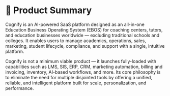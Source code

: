 # 📘 Product Summary

Cognify is an AI-powered SaaS platform designed as an all-in-one Education Business Operating System (EBOS) for coaching centers, tutors, and education businesses worldwide — excluding traditional schools and colleges. It enables users to manage academics, operations, sales, marketing, student lifecycle, compliance, and support with a single, intuitive platform.

Cognify is not a minimum viable product — it launches fully-loaded with capabilities such as LMS, SIS, ERP, CRM, marketing automation, billing and invoicing, inventory, AI-based workflows, and more. Its core philosophy is to eliminate the need for multiple disjointed tools by offering a unified, reliable, and intelligent platform built for scale, personalization, and performance.



